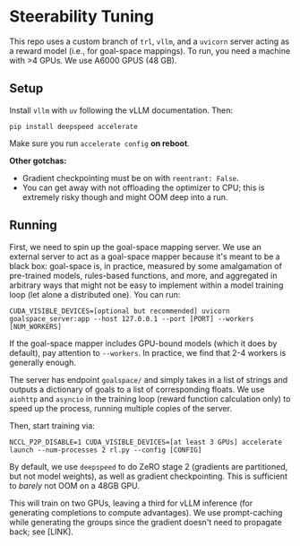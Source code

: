 # Steerability Tuning

This repo uses a custom branch of `trl`, `vllm`, and a `uvicorn` server acting as a reward model (i.e., for goal-space mappings). To run, you need a machine with >4 GPUs. We use A6000 GPUS (48 GB).

## Setup

Install `vllm` with `uv` following the vLLM documentation. Then:
```
pip install deepspeed accelerate 
```

Make sure you run `accelerate config` **on reboot**.

**Other gotchas:**
* Gradient checkpointing must be on with `reentrant: False`.
* You can get away with not offloading the optimizer to CPU; this is extremely risky though and might OOM deep into a run.

## Running

First, we need to spin up the goal-space mapping server. We use an external server to act as a goal-space mapper because it's meant to be a black box: goal-space is, in practice, measured by some amalgamation of pre-trained models, rules-based functions, and more, and aggregated in arbitrary ways that might not be easy to implement within a model training loop (let alone a distributed one). You can run:
```
CUDA_VISIBLE_DEVICES=[optional but recommended] uvicorn goalspace_server:app --host 127.0.0.1 --port [PORT] --workers [NUM_WORKERS]
```

If the goal-space mapper includes GPU-bound models (which it does by default), pay attention to `--workers`. In practice, we find that 2-4 workers is generally enough.

The server has endpoint `goalspace/` and simply takes in a list of strings and outputs a dictionary of goals to a list of corresponding floats. We use `aiohttp` and `asyncio` in the training loop (reward function calculation only) to speed up the process, running multiple copies of the server.

Then, start training via:
```
NCCL_P2P_DISABLE=1 CUDA_VISIBLE_DEVICES=[at least 3 GPUs] accelerate launch --num-processes 2 rl.py --config [CONFIG]
```
By default, we use `deepspeed` to do ZeRO stage 2 (gradients are partitioned, but not model weights), as well as gradient checkpointing. This is sufficient to *barely* not OOM on a 48GB GPU.

This will train on two GPUs, leaving a third for vLLM inference (for generating completions to compute advantages). We use prompt-caching while generating the groups since the gradient doesn't need to propagate back; see [LINK].